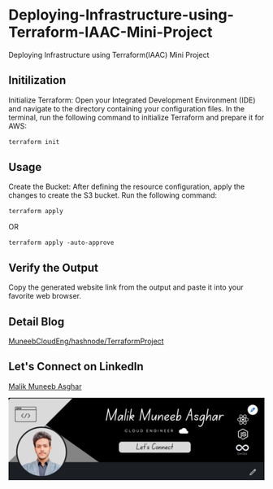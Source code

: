 # Deploying-Infrastructure-using-Terraform-IAAC-Mini-Project
Deploying Infrastructure using Terraform(IAAC) Mini Project

## Initilization 
Initialize Terraform: Open your Integrated Development Environment (IDE) and navigate to the directory containing your configuration files. In the terminal, run the following command to initialize Terraform and prepare it for AWS:

```bash
terraform init
```

## Usage
Create the Bucket: After defining the resource configuration, apply the changes to create the S3 bucket. Run the following command:

```bash
terraform apply
```
OR
```
terraform apply -auto-approve
```

## Verify the Output


Copy the generated website link from the output and paste it into your favorite web browser.

## Detail Blog

[MuneebCloudEng/hashnode/TerraformProject](https://muneebcloudeng.hashnode.dev/week-08-devops-learning-journeyhosting-a-static-website-on-aws-s3-with-terraforminfrastructure-as-a-code)

## Let's Connect on LinkedIn
[Malik Muneeb Asghar](https://www.linkedin.com/in/malik-muneeb-asghar-50a886244/)

![](LinkedIn-image.png)

